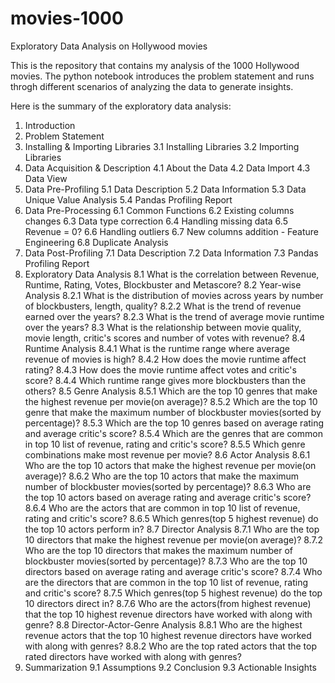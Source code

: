 # movies-1000
Exploratory Data Analysis on Hollywood movies

This is the repository that contains my analysis of the 1000 Hollywood movies.
The python notebook introduces the problem statement and runs throgh different scenarios of analyzing the data to generate insights.

Here is the summary of the exploratory data analysis:
1. Introduction
2. Problem Statement
3. Installing & Importing Libraries
3.1 Installing Libraries
3.2 Importing Libraries
4. Data Acquisition & Description
4.1 About the Data
4.2 Data Import
4.3 Data View
5. Data Pre-Profiling
5.1 Data Description
5.2 Data Information
5.3 Data Unique Value Analysis
5.4 Pandas Profiling Report
6. Data Pre-Processing
6.1 Common Functions
6.2 Existing columns changes
6.3 Data type correction
6.4 Handling missing data
6.5 Revenue = 0?
6.6 Handling outliers
6.7 New columns addition - Feature Engineering
6.8 Duplicate Analysis
7. Data Post-Profiling
7.1 Data Description
7.2 Data Information
7.3 Pandas Profiling Report
8. Exploratory Data Analysis
8.1 What is the correlation between Revenue, Runtime, Rating, Votes, Blockbuster and Metascore?
8.2 Year-wise Analysis
8.2.1 What is the distribution of movies across years by number of blockbusters, length, quality?
8.2.2 What is the trend of revenue earned over the years?
8.2.3 What is the trend of average movie runtime over the years?
8.3 What is the relationship between movie quality, movie length, critic's scores and number of votes with revenue?
8.4 Runtime Analysis
8.4.1 What is the runtime range where average revenue of movies is high?
8.4.2 How does the movie runtime affect rating?
8.4.3 How does the movie runtime affect votes and critic's score?
8.4.4 Which runtime range gives more blockbusters than the others?
8.5 Genre Analysis
8.5.1 Which are the top 10 genres that make the highest revenue per movie(on average)?
8.5.2 Which are the top 10 genre that make the maximum number of blockbuster movies(sorted by percentage)?
8.5.3 Which are the top 10 genres based on average rating and average critic's score?
8.5.4 Which are the genres that are common in top 10 list of revenue, rating and critic's score?
8.5.5 Which genre combinations make most revenue per movie?
8.6 Actor Analysis
8.6.1 Who are the top 10 actors that make the highest revenue per movie(on average)?
8.6.2 Who are the top 10 actors that make the maximum number of blockbuster movies(sorted by percentage)?
8.6.3 Who are the top 10 actors based on average rating and average critic's score?
8.6.4 Who are the actors that are common in top 10 list of revenue, rating and critic's score?
8.6.5 Which genres(top 5 highest revenue) do the top 10 actors perform in?
8.7 Director Analysis
8.7.1 Who are the top 10 directors that make the highest revenue per movie(on average)?
8.7.2 Who are the top 10 directors that makes the maximum number of blockbuster movies(sorted by percentage)?
8.7.3 Who are the top 10 directors based on average rating and average critic's score?
8.7.4 Who are the directors that are common in the top 10 list of revenue, rating and critic's score?
8.7.5 Which genres(top 5 highest revenue) do the top 10 directors direct in?
8.7.6 Who are the actors(from highest revenue) that the top 10 highest revenue directors have worked with along with genre?
8.8 Director-Actor-Genre Analysis
8.8.1 Who are the highest revenue actors that the top 10 highest revenue directors have worked with along with genres?
8.8.2 Who are the top rated actors that the top rated directors have worked with along with genres?
9. Summarization
9.1 Assumptions
9.2 Conclusion
9.3 Actionable Insights
